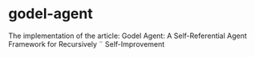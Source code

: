 # godel-agent
The implementation of the article: Godel Agent: A Self-Referential Agent Framework for Recursively ¨ Self-Improvement
